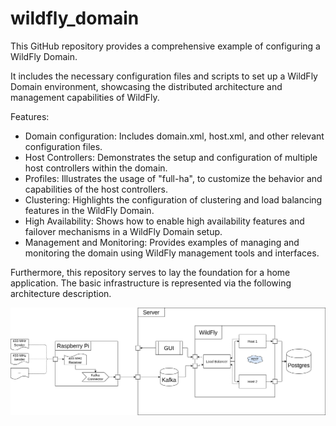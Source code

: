 # wildfly_domain
This GitHub repository provides a comprehensive example of configuring a WildFly Domain. 

It includes the necessary configuration files and scripts to set up a WildFly Domain environment, showcasing the distributed architecture and management capabilities of WildFly.

Features:

- Domain configuration: Includes domain.xml, host.xml, and other relevant configuration files.
- Host Controllers: Demonstrates the setup and configuration of multiple host controllers within the domain.
- Profiles: Illustrates the usage of "full-ha", to customize the behavior and capabilities of the host controllers.
- Clustering: Highlights the configuration of clustering and load balancing features in the WildFly Domain.
- High Availability: Shows how to enable high availability features and failover mechanisms in a WildFly Domain setup.
- Management and Monitoring: Provides examples of managing and monitoring the domain using WildFly management tools and interfaces.

Furthermore, this repository serves to lay the foundation for a home application. The basic infrastructure is represented via the following architecture description.

![Infrastructure](Infrastruktur.png?raw=true "Infrastructure")

